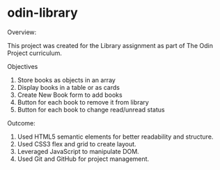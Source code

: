 # odin-library


Overview:

This project was created for the Library assignment as part of The Odin Project curriculum.


Objectives

1. Store books as objects in an array
2. Display books in a table or as cards
3. Create New Book form to add books
4. Button for each book to remove it from library
5. Button for each book to change read/unread status


Outcome:
1. Used HTML5 semantic elements for better readability and structure.
2. Used CSS3 flex and grid to create layout.
3. Leveraged JavaScript to manipulate DOM.
4. Used Git and GitHub for project management.
